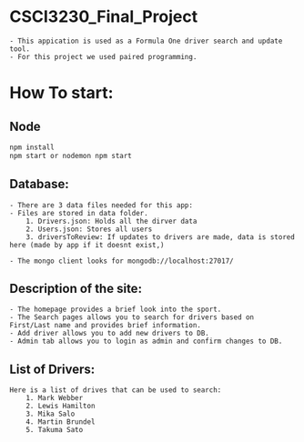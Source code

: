 # CSCI3230_Final_Project
    - This appication is used as a Formula One driver search and update tool.
    - For this project we used paired programming.

# How To start:

## Node
```bash
npm install
npm start or nodemon npm start
```

## Database:
    - There are 3 data files needed for this app:
    - Files are stored in data folder.
        1. Drivers.json: Holds all the dirver data
        2. Users.json: Stores all users
        3. driversToReview: If updates to drivers are made, data is stored here (made by app if it doesnt exist,)
    
    - The mongo client looks for mongodb://localhost:27017/

## Description of the site:
    - The homepage provides a brief look into the sport.
    - The Search pages allows you to search for drivers based on First/Last name and provides brief information.
    - Add driver allows you to add new drivers to DB.
    - Admin tab allows you to login as admin and confirm changes to DB.

## List of Drivers:
    Here is a list of drives that can be used to search:
        1. Mark Webber
        2. Lewis Hamilton
        3. Mika Salo
        4. Martin Brundel
        5. Takuma Sato

